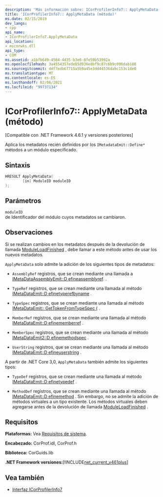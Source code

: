 ```yaml
---
description: 'Más información sobre: ICorProfilerInfo7:: ApplyMetaData (método)'
title: 'ICorProfilerInfo7:: ApplyMetaData (método)'
ms.date: 02/15/2019
dev_langs:
- cpp
api_name:
- ICorProfilerInfo7.ApplyMetaData
api_location:
- mscorwks.dll
api_type:
- COM
ms.assetid: a1bfb649-4584-4d35-b3e6-8fe59b53992a
ms.openlocfilehash: 3a4554357ede85d936e8bf9c87c6b9c096dab188
ms.sourcegitcommit: ddf7edb67715a5b9a45e3dd44536dabc153c1de0
ms.translationtype: MT
ms.contentlocale: es-ES
ms.lasthandoff: 02/06/2021
ms.locfileid: "99737134"
---
```

# <a name="icorprofilerinfo7applymetadata-method"></a>ICorProfilerInfo7:: ApplyMetaData (método)

[Compatible con .NET Framework 4.6.1 y versiones posteriores]  
  
 Aplica los metadatos recién definidos por los `IMetadataEmit::Define*` métodos a un módulo especificado.  
  
## <a name="syntax"></a>Sintaxis  
  
```cpp
HRESULT ApplyMetaData(  
        [in] ModuleID moduleID  
);  
```  
  
## <a name="parameters"></a>Parámetros  

 `moduleID`  
 de Identificador del módulo cuyos metadatos se cambiaron.  
  
## <a name="remarks"></a>Observaciones  

 Si se realizan cambios en los metadatos después de la devolución de llamada [ModuleLoadFinished](icorprofilercallback-moduleloadfinished-method.md) , debe llamar a este método antes de usar los nuevos metadatos.  
  
 `ApplyMetaData` solo admite la adición de los siguientes tipos de metadatos:  
  
- `AssemblyRef` registros, que se crean mediante una llamada a [IMetaDataAssemblyEmit::D efineassemblyref](../metadata/imetadataassemblyemit-defineassemblyref-method.md). .  
  
- `TypeRef` registros, que se crean mediante una llamada al método [IMetaDataEmit::D efinetyperefbyname](../metadata/imetadataemit-definetyperefbyname-method.md) .  
  
- `TypeSpec` registros, que se crean mediante una llamada al método [IMetaDataEmit:: GetTokenFromTypeSpec (](../metadata/imetadataemit-gettokenfromtypespec-method.md) .  
  
- `MemberRef` registros, que se crean mediante una llamada al método [IMetaDataEmit::D efinememberref](../metadata/imetadataemit-definememberref-method.md) .  
  
- `MemberSpec` registros, que se crean mediante una llamada al método [IMetaDataEmit2::D efinemethodspec](../metadata/imetadataemit2-definemethodspec-method.md) .  
  
- `UserString` registros, que se crean mediante una llamada al método [IMetaDataEmit::D efineuserstring](../metadata/imetadataemit-defineuserstring-method.md) .  

A partir de .NET Core 3,0, `ApplyMetaData` también admite los siguientes tipos:

- `TypeDef` registros, que se crean mediante una llamada al método [IMetaDataEmit::D efinetypedef](../metadata/imetadataemit-definetypedef-method.md) .

- `MethodDef` registros, que se crean mediante una llamada al método [IMetaDataEmit::D efinemethod](../metadata/imetadataemit-definemethod-method.md) . Sin embargo, no se admite la adición de métodos virtuales a un tipo existente. Los métodos virtuales deben agregarse antes de la devolución de llamada [ModuleLoadFinished](icorprofilercallback-moduleloadfinished-method.md) .

## <a name="requirements"></a>Requisitos  

 **Plataformas:** Vea [Requisitos de sistema](../../get-started/system-requirements.md).  
  
 **Encabezado:** CorProf.idl, CorProf.h  
  
 **Biblioteca:** CorGuids.lib  
  
 **.NET Framework versiones:**[!INCLUDE[net_current_v461plus](../../../../includes/net-current-v461plus-md.md)]  
  
## <a name="see-also"></a>Vea también

- [Interfaz ICorProfilerInfo7](icorprofilerinfo7-interface.md)
